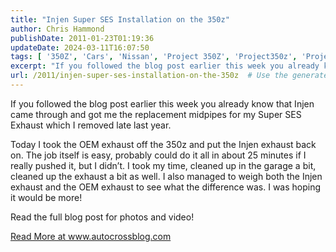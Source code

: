 ```yaml
---
title: "Injen Super SES Installation on the 350z"
author: Chris Hammond
publishDate: 2011-01-23T01:19:36
updateDate: 2024-03-11T16:07:50
tags: [ '350Z', 'Cars', 'Nissan', 'Project 350Z', 'Project350z', 'Project350zcom', 'Video', 'Videos' ]
excerpt: "If you followed the blog post earlier this week you already know that Injen came through and got me the replacement midpipes for my Super SES Exhaust which I removed late last year.  Today I took the OEM exhaust off the 350z and put the Injen exhaust back on. The job itself is easy, probably could do it all in about 25 minutes if I really pushed it, but I didn’t. I took my time, cleaned up in the garage a bit, cleaned up the exhaust a bit as well. I also managed to weigh both the Injen exhaust and the OEM exhaust to see what the difference was. I was hoping it would be more!  Read the full blog post for photos and video!"
url: /2011/injen-super-ses-installation-on-the-350z  # Use the generated URL with year
---
```

<p>If you followed the blog post earlier this week you already know that Injen came through and got me the replacement midpipes for my Super SES Exhaust which I removed late last year. </p><p> Today I took the OEM exhaust off the 350z and put the Injen exhaust back on. The job itself is easy, probably could do it all in about 25 minutes if I really pushed it, but I didn’t. I took my time, cleaned up in the garage a bit, cleaned up the exhaust a bit as well. I also managed to weigh both the Injen exhaust and the OEM exhaust to see what the difference was. I was hoping it would be more! </p><p> Read the full blog post for photos and video!</p> <a href="https://www.autocrossblog.com/injen-super-ses-installation-on-the-350z">Read More at www.autocrossblog.com</a>
